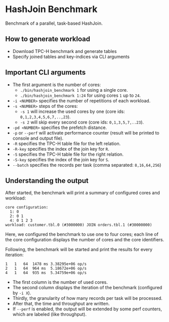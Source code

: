 # HashJoin Benchmark
Benchmark of a parallel, task-based HashJoin.

## How to generate workload
* Download TPC-H benchmark and generate tables
* Specify joined tables and key-indices via CLI arguments

## Important CLI arguments
* The first argument is the number of cores:
    * `./bin/hashjoin_benchmark 1` for using a single core.
    * `./bin/hashjoin_benchmark 1:24` for using cores `1` up to `24`.
* `-i <NUMBER>` specifies the number of repetitions of each workload.
* `-s <NUMBER>` steps of the cores:
    * `-s 1` will increase the used cores by one (core ids: `0,1,2,3,4,5,6,7,..,23`).
    * `-s 2` will skip every second core (core ids: `0,1,3,5,7,..23`).
* `-pd <NUMBER>` specifies the prefetch distance.
* `-p` or `--perf` will activate performance counter (result will be printed to console and output file).
* `-R` specifies the TPC-H table file for the left relation.
* `-R-key` specifies the index of the join key for `R`.
* `-S` specifies the TPC-H table file for the right relation.
* `-S-key` specifies the index of the join key for `S`.
* `--batch` specifies the records per task (comma separated: `8,16,64,256`)

## Understanding the output
After started, the benchmark will print a summary of configured cores and workload:

    core configuration: 
      1: 0
      2: 0 1
      4: 0 1 2 3
    workload: customer.tbl.0 (#3000000) JOIN orders.tbl.1 (#30000000)

Here, we configured the benchmark to use one to four cores; each line of the core configuration displays the number of cores and the core identifiers.

Following, the benchmark will be started and print the results for every iteration:

    1	1	64	1478 ms	3.38295e+06 op/s
    2	1	64	964 ms	5.18672e+06 op/s
    4	1	64	935 ms	5.34759e+06 op/s
    
* The first column is the number of used cores.
* The second column displays the iteration of the benchmark (configured by `-i X`).
* Thirdly, the granularity of how many records per task will be processed.
* After that, the time and throughput are written.
* If `--perf` is enabled, the output will be extended by some perf counters, which are labeled (like throughput).

